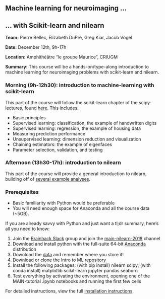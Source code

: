 ## Machine learning for neuroimaging ...
##   ... with Scikit-learn and nilearn

**Team:** Pierre Bellec, Elizabeth DuPre, Greg Kiar, Jacob Vogel

**Date:** December 12th, 9h-17h

**Location:** Amphithéâtre “le groupe Maurice”, CRIUGM

**Summary:** This course will be a hands-on/type-along introduction to machine learning for neuroimaging problems with scikit-learn and nilearn.

### Morning (9h-12h30): introduction to machine-learning with scikit-learn

This part of the course will follow the scikit-learn chapter of the scipy-lectures, found [here](http://www.scipy-lectures.org/packages/scikit-learn/index.html). This includes:
- Basic principles
- Supervised learning: classification, the example of handwritten digits
- Supervised learning: regression, the example of housing data
- Measuring prediction performance
- Unsupervised learning: dimension reduction and visualization
- Chaining estimators: the example of eigenfaces
- Parameter selection, validation, and testing

### Afternoon (13h30-17h): introduction to nilearn

This part of the course will provide a general introduction to nilearn, building off of [several example analyses](http://nilearn.github.io/auto_examples/index.html#general-examples).

### Prerequisites

- Basic familiarity with Python would be preferable
- You will need enough space for Anaconda and all the course data (~5GB).

If you are already savvy with Python and just want a tl;dr summary, here’s all you need to know:

1. Join the [Brainhack Slack](https://brainhack-slack-invite.herokuapp.com/) group and join the [main-nilearn-2018](https://brainhack.slack.com/messages/CEQB7U15M/) channel 
2. Download and install python with the full-suite 64-bit [Anaconda](https://www.anaconda.com/download/) distribution
3. Download the [data](https://osf.io/5hju4/files/) and remember where you store it!
4. Download or clone the Intro to ML [repository](https://github.com/brainhack101/introML)
5. Install the following packages: (with pip install) nilearn scipy; (with conda install) matplotlib scikit-learn jupyter pandas seaborn
6. Test everything by activating the environment, opening one of the MAIN-tutorial .ipynb notebooks and running the first few cells

For detailed instructions, view the full [installation instructions](https://docs.google.com/document/d/1G0QHtkZDklE5EEwbtTSruSijHhAoFIXoeDxk0AyVjM0/edit?usp=sharing).

